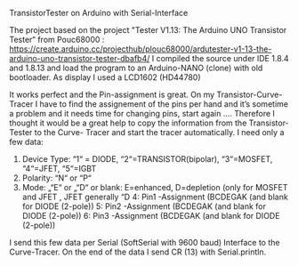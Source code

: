 
TransistorTester on Arduino with Serial-Interface

The project based on the project "Tester V1.13: The Arduino UNO Transistor Tester“ from Pouc68000 :
       https://create.arduino.cc/projecthub/plouc68000/ardutester-v1-13-the-arduino-uno-transistor-tester-dbafb4/
I compiled the source under IDE 1.8.4 and 1.8.13  and load the program to an Arduino-NANO (clone) with old bootloader.
As display I used a LCD1602 (HD44780) 

It works perfect and the Pin-assignment is great.
On my Transistor-Curve-Tracer I have to find the assignement of the pins per hand and it’s sometime a problem and it needs time for changing pins, start again ....
Therefore I thought it would be a great help to copy the information from the Transistor-Tester to the Curve- Tracer and start the tracer automatically.
I need only a few data:

1. Device Type:  “1“ = DIODE, “2“=TRANSISTOR(bipolar), “3“=MOSFET, “4“=JFET, “5“=IGBT
2. Polarity:   “N“ or “P“
3. Mode:  „“E“ or „“D“ or blank:  E=enhanced, D=depletion (only for MOSFET and JFET , JFET generally “D
4: Pin1 -Assignment (BCDEGAK (and blank for DIODE (2-pole))
5: Pin2 -Assignment (BCDEGAK (and blank for DIODE (2-pole))
6: Pin3 -Assignment (BCDEGAK (and blank for DIODE (2-pole))

I send this few data per Serial (SoftSerial with 9600 baud) Interface to the Curve-Tracer.
On the end of the data I send CR (13) with Serial.println.
